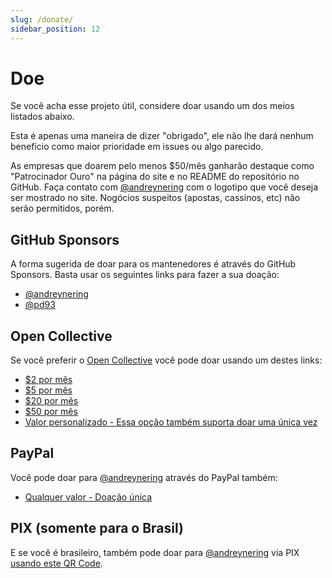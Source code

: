 ```yaml
---
slug: /donate/
sidebar_position: 12
---
```


# Doe

Se você acha esse projeto útil, considere doar usando um dos meios listados abaixo.

Esta é apenas uma maneira de dizer "obrigado", ele não lhe dará nenhum benefício como maior prioridade em issues ou algo parecido.

As empresas que doarem pelo menos $50/mês ganharão destaque como "Patrocinador Ouro" na página do site e no README do repositório no GitHub. Faça contato com [@andreynering][] com o logotipo que você deseja ser mostrado no site. Nogócios suspeitos (apostas, cassinos, etc) não serão permitidos, porém.

## GitHub Sponsors

A forma sugerida de doar para os mantenedores é através do GitHub Sponsors. Basta usar os seguintes links para fazer a sua doação:

- [@andreynering](https://github.com/sponsors/andreynering)
- [@pd93](https://github.com/sponsors/pd93)

## Open Collective

Se você preferir o [Open Collective](https://opencollective.com/task) você pode doar usando um destes links:

- [$2 por mês](https://opencollective.com/task/contribute/backer-4034/checkout)
- [$5 por mês](https://opencollective.com/task/contribute/supporter-8404/checkout)
- [$20 por mês](https://opencollective.com/task/contribute/sponsor-4035/checkout)
- [$50 por mês](https://opencollective.com/task/contribute/sponsor-28775/checkout)
- [Valor personalizado - Essa opção também suporta doar uma única vez](https://opencollective.com/task/donate)

## PayPal

Você pode doar para [@andreynering][] através do PayPal também:

- [Qualquer valor - Doação única](https://www.paypal.com/cgi-bin/webscr?cmd=_donations&business=GSVDU63RKG45A&currency_code=USD&source=url)

## PIX (somente para o Brasil)

E se você é brasileiro, também pode doar para [@andreynering][] via PIX [usando este QR Code](/img/pix.png).

[@andreynering]: https://github.com/andreynering
